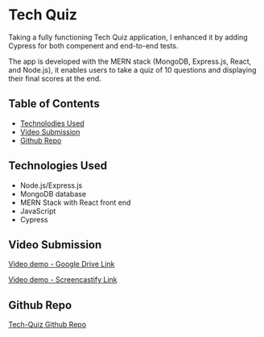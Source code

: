 # Tech Quiz

Taking a fully functioning Tech Quiz application, I enhanced it by adding Cypress for both compenent and end-to-end tests. 

The app is developed with the MERN stack (MongoDB, Express.js, React, and Node.js), it enables users to take a quiz of 10 questions and displaying their final scores at the end. 

## Table of Contents

- [Technolodies Used](#technologies-used)
- [Video Submission](#video-submission)
- [Github Repo](#github-repo)

## Technologies Used

- Node.js/Express.js
- MongoDB database
- MERN Stack with React front end
- JavaScript
- Cypress

## Video Submission

[Video demo - Google Drive Link](https://drive.google.com/file/d/1xnE_0134fwjy9iN69yMPKXzDU_QWRfpg/view)

[Video demo - Screencastify Link](https://app.screencastify.com/v3/watch/u67rljNWUlOEh3UaIWOB)

## Github Repo

[Tech-Quiz Github Repo](https://github.com/lobungen/Tech-Quiz)
